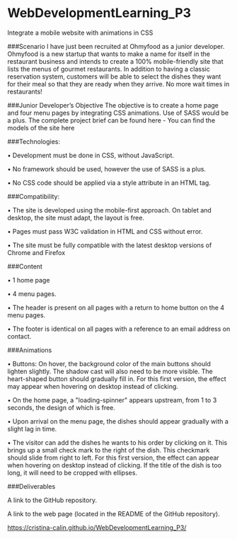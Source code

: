 # WebDevelopmentLearning_P3
Integrate a mobile website with animations in CSS

###Scenario
I have just been recruited at Ohmyfood as a junior developer. 
Ohmyfood is a new startup that wants to make a name for itself in the restaurant business and intends to create a 100% mobile-friendly site that lists the menus of gourmet restaurants. In addition to having a classic reservation system, customers will be able to select the dishes they want for their meal so that they are ready when they arrive. No more wait times in restaurants!

###Junior Developer’s Objective
The objective is to create a home page and four menu pages by integrating CSS animations. Use of SASS would be a plus.
The complete project brief can be found here - You can find the models of the site here

###Technologies:

• Development must be done in CSS, without JavaScript.

• No framework should be used, however the use of SASS is a plus.

• No CSS code should be applied via a style attribute in an HTML tag.

###Compatibility:

• The site is developed using the mobile-first approach. On tablet and desktop, the site must adapt, the layout is free.

• Pages must pass W3C validation in HTML and CSS without error.

• The site must be fully compatible with the latest desktop versions of Chrome and Firefox

###Content

• 1 home page

• 4 menu pages.

• The header is present on all pages with a return to home button on the 4 menu pages.

• The footer is identical on all pages with a reference to an email address on contact.

###Animations

• Buttons: On hover, the background color of the main buttons should lighten slightly. The shadow cast will also need to be more visible. The heart-shaped button should gradually fill in. For this first version, the effect may appear when hovering on desktop instead of clicking.

• On the home page, a "loading-spinner" appears upstream, from 1 to 3 seconds, the design of which is free.

• Upon arrival on the menu page, the dishes should appear gradually with a slight lag in time.

• The visitor can add the dishes he wants to his order by clicking on it. This brings up a small check mark to the right of the dish. This checkmark should slide from right to left. For this first version, the effect can appear when hovering on desktop instead of clicking. If the title of the dish is too long, it will need to be cropped with ellipses.

###Deliverables

A link to the GitHub repository.

A link to the web page (located in the README of the GitHub repository). 

https://cristina-calin.github.io/WebDevelopmentLearning_P3/



